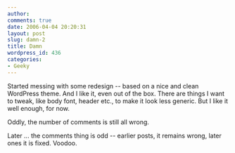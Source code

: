 ```yaml
---
author:
comments: true
date: 2006-04-04 20:20:31
layout: post
slug: damn-2
title: Damn
wordpress_id: 436
categories:
- Geeky
---
```


Started messing with some redesign -- based on a nice and clean WordPress theme. And I like it, even out of the box. There are things I want to tweak, like body font, header etc., to make it look less generic. But I like it well enough, for now.

Oddly, the number of comments is still all wrong.


Later ... the comments thing is odd -- earlier posts, it remains wrong, later ones it is fixed. Voodoo.

